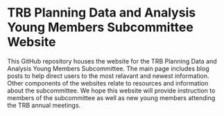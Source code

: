 # TRB Planning Data and Analysis Young Members Subcommittee Website

This GitHub repository houses the website for the TRB Planning Data and Analysis Young Members Subcommittee. The main page includes blog posts to help direct users to the most relavant and newest information. Other components of the websites relate to resources and information about the subcommittee. We hope this website will provide instruction to members of the subcommittee as well as new young members attending the TRB annual meetings. 